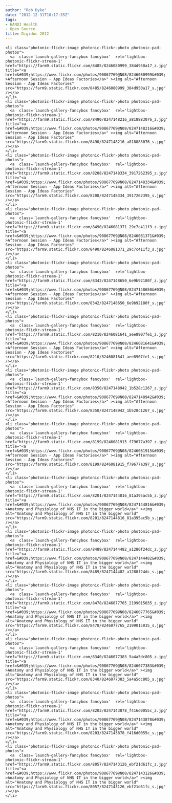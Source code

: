 ```yaml
---
author: "Rob Dyke"
date: "2012-12-31T10:17:35Z"
tags:
- HANDI Health
- Open Source
title: Digidoc 2012
---
```

    <li class="photonic-flickr-image photonic-flickr-photo photonic-pad-photos">
      <a  class='launch-gallery-fancybox fancybox'  rel='lightbox-photonic-flickr-stream-1'  href="https://farm9.static.flickr.com/8485/8246080999_384d950a17_z.jpg" title="<a href=&#039;https://www.flickr.com/photos/90867769@N08/8246080999&#039; >Afternoon Session - App Ideas Factories</a>" ><img alt="Afternoon Session - App Ideas Factories" src="https://farm9.static.flickr.com/8485/8246080999_384d950a17_s.jpg" /></a>
    </li>
    <li class="photonic-flickr-image photonic-flickr-photo photonic-pad-photos">
      <a  class='launch-gallery-fancybox fancybox'  rel='lightbox-photonic-flickr-stream-1'  href="https://farm9.static.flickr.com/8490/8247148216_a818883076_z.jpg" title="<a href=&#039;https://www.flickr.com/photos/90867769@N08/8247148216&#039; >Afternoon Session - App Ideas Factories</a>" ><img alt="Afternoon Session - App Ideas Factories" src="https://farm9.static.flickr.com/8490/8247148216_a818883076_s.jpg" /></a>
    </li>
    <li class="photonic-flickr-image photonic-flickr-photo photonic-pad-photos">
      <a  class='launch-gallery-fancybox fancybox'  rel='lightbox-photonic-flickr-stream-1'  href="https://farm9.static.flickr.com/8208/8247148334_3917262395_z.jpg" title="<a href=&#039;https://www.flickr.com/photos/90867769@N08/8247148334&#039; >Afternoon Session - App Ideas Factories</a>" ><img alt="Afternoon Session - App Ideas Factories" src="https://farm9.static.flickr.com/8208/8247148334_3917262395_s.jpg" /></a>
    </li>
    <li class="photonic-flickr-image photonic-flickr-photo photonic-pad-photos">
      <a  class='launch-gallery-fancybox fancybox'  rel='lightbox-photonic-flickr-stream-1'  href="https://farm9.static.flickr.com/8490/8246081371_29c7c411f3_z.jpg" title="<a href=&#039;https://www.flickr.com/photos/90867769@N08/8246081371&#039; >Afternoon Session - App Ideas Factories</a>" ><img alt="Afternoon Session - App Ideas Factories" src="https://farm9.static.flickr.com/8490/8246081371_29c7c411f3_s.jpg" /></a>
    </li>
    <li class="photonic-flickr-image photonic-flickr-photo photonic-pad-photos">
      <a  class='launch-gallery-fancybox fancybox'  rel='lightbox-photonic-flickr-stream-1'  href="https://farm9.static.flickr.com/8342/8247148650_6e9b92180f_z.jpg" title="<a href=&#039;https://www.flickr.com/photos/90867769@N08/8247148650&#039; >Afternoon Session - App Ideas Factories</a>" ><img alt="Afternoon Session - App Ideas Factories" src="https://farm9.static.flickr.com/8342/8247148650_6e9b92180f_s.jpg" /></a>
    </li>
    <li class="photonic-flickr-image photonic-flickr-photo photonic-pad-photos">
      <a  class='launch-gallery-fancybox fancybox'  rel='lightbox-photonic-flickr-stream-1'  href="https://farm9.static.flickr.com/8210/8246081641_aee8907fe1_z.jpg" title="<a href=&#039;https://www.flickr.com/photos/90867769@N08/8246081641&#039; >Afternoon Session - App Ideas Factories</a>" ><img alt="Afternoon Session - App Ideas Factories" src="https://farm9.static.flickr.com/8210/8246081641_aee8907fe1_s.jpg" /></a>
    </li>
    <li class="photonic-flickr-image photonic-flickr-photo photonic-pad-photos">
      <a  class='launch-gallery-fancybox fancybox'  rel='lightbox-photonic-flickr-stream-1'  href="https://farm9.static.flickr.com/8350/8247148942_1b528c1267_z.jpg" title="<a href=&#039;https://www.flickr.com/photos/90867769@N08/8247148942&#039; >Afternoon Session - App Ideas Factories</a>" ><img alt="Afternoon Session - App Ideas Factories" src="https://farm9.static.flickr.com/8350/8247148942_1b528c1267_s.jpg" /></a>
    </li>
    <li class="photonic-flickr-image photonic-flickr-photo photonic-pad-photos">
      <a  class='launch-gallery-fancybox fancybox'  rel='lightbox-photonic-flickr-stream-1'  href="https://farm9.static.flickr.com/8199/8246081915_f79677a397_z.jpg" title="<a href=&#039;https://www.flickr.com/photos/90867769@N08/8246081915&#039; >Afternoon Session - App Ideas Factories</a>" ><img alt="Afternoon Session - App Ideas Factories" src="https://farm9.static.flickr.com/8199/8246081915_f79677a397_s.jpg" /></a>
    </li>
    <li class="photonic-flickr-image photonic-flickr-photo photonic-pad-photos">
      <a  class='launch-gallery-fancybox fancybox'  rel='lightbox-photonic-flickr-stream-1'  href="https://farm9.static.flickr.com/8201/8247144816_81a395ac5b_z.jpg" title="<a href=&#039;https://www.flickr.com/photos/90867769@N08/8247144816&#039; >Anatomy and Physiology of NHS IT in the bigger world</a>" ><img alt="Anatomy and Physiology of NHS IT in the bigger world" src="https://farm9.static.flickr.com/8201/8247144816_81a395ac5b_s.jpg" /></a>
    </li>
    <li class="photonic-flickr-image photonic-flickr-photo photonic-pad-photos">
      <a  class='launch-gallery-fancybox fancybox'  rel='lightbox-photonic-flickr-stream-1'  href="https://farm9.static.flickr.com/8489/8247144482_a1280f24dc_z.jpg" title="<a href=&#039;https://www.flickr.com/photos/90867769@N08/8247144482&#039; >Anatomy and Physiology of NHS IT in the bigger world</a>" ><img alt="Anatomy and Physiology of NHS IT in the bigger world" src="https://farm9.static.flickr.com/8489/8247144482_a1280f24dc_s.jpg" /></a>
    </li>
    <li class="photonic-flickr-image photonic-flickr-photo photonic-pad-photos">
      <a  class='launch-gallery-fancybox fancybox'  rel='lightbox-photonic-flickr-stream-1'  href="https://farm9.static.flickr.com/8478/8246077765_2199015035_z.jpg" title="<a href=&#039;https://www.flickr.com/photos/90867769@N08/8246077765&#039; >Anatomy and Physiology of NHS IT in the bigger world</a>" ><img alt="Anatomy and Physiology of NHS IT in the bigger world" src="https://farm9.static.flickr.com/8478/8246077765_2199015035_s.jpg" /></a>
    </li>
    <li class="photonic-flickr-image photonic-flickr-photo photonic-pad-photos">
      <a  class='launch-gallery-fancybox fancybox'  rel='lightbox-photonic-flickr-stream-1'  href="https://farm9.static.flickr.com/8340/8246077383_5a4a5dc805_z.jpg" title="<a href=&#039;https://www.flickr.com/photos/90867769@N08/8246077383&#039; >Anatomy and Physiology of NHS IT in the bigger world</a>" ><img alt="Anatomy and Physiology of NHS IT in the bigger world" src="https://farm9.static.flickr.com/8340/8246077383_5a4a5dc805_s.jpg" /></a>
    </li>
    <li class="photonic-flickr-image photonic-flickr-photo photonic-pad-photos">
      <a  class='launch-gallery-fancybox fancybox'  rel='lightbox-photonic-flickr-stream-1'  href="https://farm9.static.flickr.com/8203/8247143878_f416d0055c_z.jpg" title="<a href=&#039;https://www.flickr.com/photos/90867769@N08/8247143878&#039; >Anatomy and Physiology of NHS IT in the bigger world</a>" ><img alt="Anatomy and Physiology of NHS IT in the bigger world" src="https://farm9.static.flickr.com/8203/8247143878_f416d0055c_s.jpg" /></a>
    </li>
    <li class="photonic-flickr-image photonic-flickr-photo photonic-pad-photos">
      <a  class='launch-gallery-fancybox fancybox'  rel='lightbox-photonic-flickr-stream-1'  href="https://farm9.static.flickr.com/8057/8247143126_ebf21d61fc_z.jpg" title="<a href=&#039;https://www.flickr.com/photos/90867769@N08/8247143126&#039; >Anatomy and Physiology of NHS IT in the bigger world</a>" ><img alt="Anatomy and Physiology of NHS IT in the bigger world" src="https://farm9.static.flickr.com/8057/8247143126_ebf21d61fc_s.jpg" /></a>
    </li>

